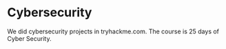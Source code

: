 # Cybersecurity
We did cybersecurity projects in tryhackme.com. The course is 25 days of Cyber Security.
